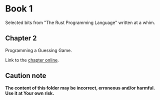 # Book 1

Selected bits from "The Rust Programming Language" written at a whim.

## Chapter 2

Programming a Guessing Game.

Link to the [chapter online](https://rust-book.cs.brown.edu/ch02-00-guessing-game-tutorial.html).

## Caution note

**The content of this folder may be incorrect, erroneous and/or harmful. Use it at Your own risk.**
